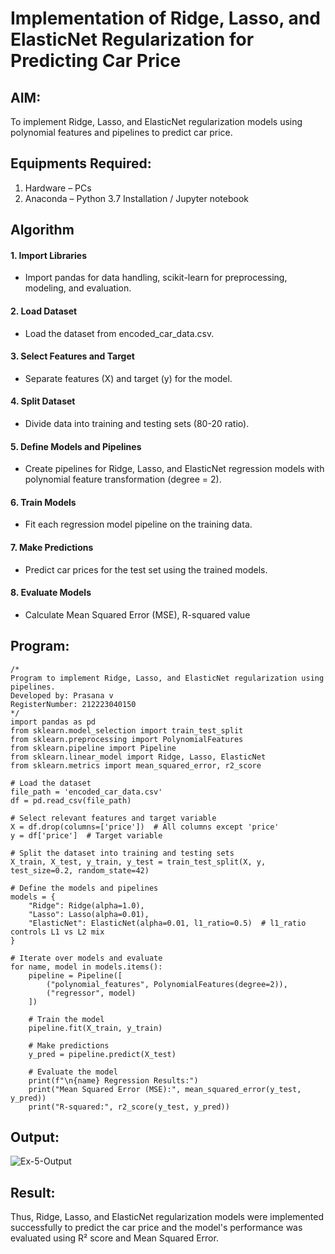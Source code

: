# Implementation of Ridge, Lasso, and ElasticNet Regularization for Predicting Car Price

## AIM:
To implement Ridge, Lasso, and ElasticNet regularization models using polynomial features and pipelines to predict car price.

## Equipments Required:
1. Hardware – PCs
2. Anaconda – Python 3.7 Installation / Jupyter notebook

## Algorithm

#### 1. Import Libraries

* Import pandas for data handling, scikit-learn for preprocessing, modeling, and evaluation.
#### 2. Load Dataset

* Load the dataset from encoded_car_data.csv.
#### 3. Select Features and Target

* Separate features (X) and target (y) for the model.
#### 4. Split Dataset

* Divide data into training and testing sets (80-20 ratio).
#### 5. Define Models and Pipelines

* Create pipelines for Ridge, Lasso, and ElasticNet regression models with polynomial feature transformation (degree = 2).
#### 6. Train Models

* Fit each regression model pipeline on the training data.
#### 7. Make Predictions

* Predict car prices for the test set using the trained models.
#### 8. Evaluate Models

* Calculate Mean Squared Error (MSE), R-squared value

## Program:
```
/*
Program to implement Ridge, Lasso, and ElasticNet regularization using pipelines.
Developed by: Prasana v
RegisterNumber: 212223040150
*/
import pandas as pd
from sklearn.model_selection import train_test_split
from sklearn.preprocessing import PolynomialFeatures
from sklearn.pipeline import Pipeline
from sklearn.linear_model import Ridge, Lasso, ElasticNet
from sklearn.metrics import mean_squared_error, r2_score

# Load the dataset
file_path = 'encoded_car_data.csv'
df = pd.read_csv(file_path)

# Select relevant features and target variable
X = df.drop(columns=['price'])  # All columns except 'price'
y = df['price']  # Target variable

# Split the dataset into training and testing sets
X_train, X_test, y_train, y_test = train_test_split(X, y, test_size=0.2, random_state=42)

# Define the models and pipelines
models = {
    "Ridge": Ridge(alpha=1.0),
    "Lasso": Lasso(alpha=0.01),
    "ElasticNet": ElasticNet(alpha=0.01, l1_ratio=0.5)  # l1_ratio controls L1 vs L2 mix
}

# Iterate over models and evaluate
for name, model in models.items():
    pipeline = Pipeline([
        ("polynomial_features", PolynomialFeatures(degree=2)),
        ("regressor", model)
    ])
    
    # Train the model
    pipeline.fit(X_train, y_train)
    
    # Make predictions
    y_pred = pipeline.predict(X_test)
    
    # Evaluate the model
    print(f"\n{name} Regression Results:")
    print("Mean Squared Error (MSE):", mean_squared_error(y_test, y_pred))
    print("R-squared:", r2_score(y_test, y_pred))
```

## Output:

![Ex-5-Output](https://github.com/user-attachments/assets/925823c9-6d65-4579-851a-4a0ebf1e11e6)

## Result:
Thus, Ridge, Lasso, and ElasticNet regularization models were implemented successfully to predict the car price and the model's performance was evaluated using R² score and Mean Squared Error.

